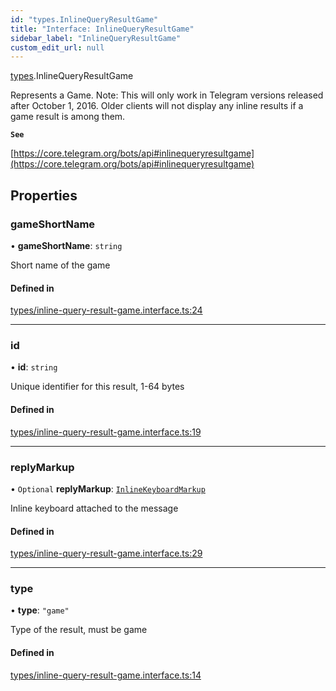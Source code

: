 ```yaml
---
id: "types.InlineQueryResultGame"
title: "Interface: InlineQueryResultGame"
sidebar_label: "InlineQueryResultGame"
custom_edit_url: null
---
```


[types](../modules/types.md).InlineQueryResultGame

Represents a Game.
Note: This will only work in Telegram versions released after October 1, 2016.
Older clients will not display any inline results if a game result is among
them.

**`See`**

[https://core.telegram.org/bots/api#inlinequeryresultgame](https://core.telegram.org/bots/api#inlinequeryresultgame)

## Properties

### gameShortName

• **gameShortName**: `string`

Short name of the game

#### Defined in

[types/inline-query-result-game.interface.ts:24](https://github.com/DeityLamb/telegramjs/blob/32b4cca/packages/common/lib/interfaces/types/inline-query-result-game.interface.ts#L24)

___

### id

• **id**: `string`

Unique identifier for this result, 1-64 bytes

#### Defined in

[types/inline-query-result-game.interface.ts:19](https://github.com/DeityLamb/telegramjs/blob/32b4cca/packages/common/lib/interfaces/types/inline-query-result-game.interface.ts#L19)

___

### replyMarkup

• `Optional` **replyMarkup**: [`InlineKeyboardMarkup`](types.InlineKeyboardMarkup.md)

Inline keyboard attached to the message

#### Defined in

[types/inline-query-result-game.interface.ts:29](https://github.com/DeityLamb/telegramjs/blob/32b4cca/packages/common/lib/interfaces/types/inline-query-result-game.interface.ts#L29)

___

### type

• **type**: ``"game"``

Type of the result, must be game

#### Defined in

[types/inline-query-result-game.interface.ts:14](https://github.com/DeityLamb/telegramjs/blob/32b4cca/packages/common/lib/interfaces/types/inline-query-result-game.interface.ts#L14)
